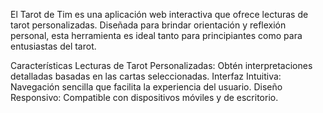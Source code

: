 El Tarot de Tim
 es una aplicación web interactiva que ofrece lecturas de tarot personalizadas. Diseñada para brindar orientación y reflexión personal, esta herramienta es ideal tanto para principiantes como para entusiastas del tarot.

Características
Lecturas de Tarot Personalizadas: Obtén interpretaciones detalladas basadas en las cartas seleccionadas.
Interfaz Intuitiva: Navegación sencilla que facilita la experiencia del usuario.
Diseño Responsivo: Compatible con dispositivos móviles y de escritorio.
